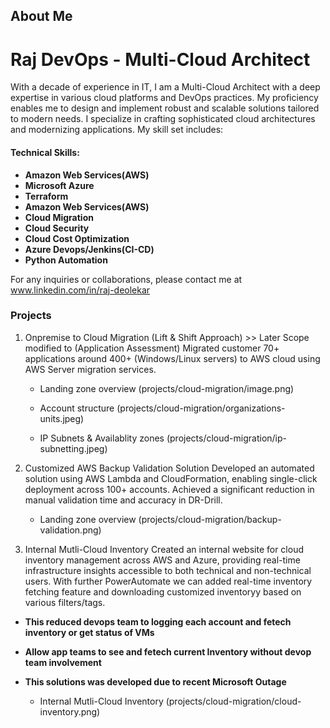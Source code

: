 
## About Me
# Raj DevOps - Multi-Cloud Architect

With a decade of experience in IT, I am a Multi-Cloud Architect with a deep expertise in various cloud platforms and DevOps practices. My proficiency enables me to design and implement robust and scalable solutions tailored to modern needs. I specialize in crafting sophisticated cloud architectures and modernizing applications. My skill set includes:

#### Technical Skills:
 - **Amazon Web Services(AWS)**
 - **Microsoft Azure**
 - **Terraform**
 - **Amazon Web Services(AWS)**
 - **Cloud Migration**
 - **Cloud Security**
 - **Cloud Cost Optimization**
 - **Azure Devops/Jenkins(CI-CD)**
 - **Python Automation**

For any inquiries or collaborations, please contact me at www.linkedin.com/in/raj-deolekar

### Projects

1. Onpremise to Cloud Migration (Lift & Shift Approach) >> Later Scope modified to (Application Assessment)
  Migrated customer 70+ applications around 400+ (Windows/Linux servers) to AWS cloud using AWS Server migration services.

    - Landing zone overview
      (projects/cloud-migration/image.png)
  
    - Account structure
      (projects/cloud-migration/organizations-units.jpeg)
  
    - IP Subnets & Availablity zones
      (projects/cloud-migration/ip-subnetting.jpeg)  

2. Customized AWS Backup Validation Solution
  Developed an automated solution using AWS Lambda and CloudFormation, enabling single-click deployment across 100+ accounts. Achieved a significant reduction in manual validation time and accuracy in DR-Drill.

    - Landing zone overview
          (projects/cloud-migration/backup-validation.png)

2. Internal Mutli-Cloud Inventory
  Created an internal website for cloud inventory management across AWS and Azure, providing real-time infrastructure insights accessible to both technical and non-technical users.
  With further PowerAutomate we can added real-time inventory fetching feature and downloading customized inventoryy based on various filters/tags.

  - **This reduced devops team to logging each account and fetech inventory or get status of VMs**
  - **Allow app teams to see and fetech current Inventory without devop team involvement**
  - **This solutions was developed due to recent Microsoft Outage**

    - Internal Mutli-Cloud Inventory
          (projects/cloud-migration/cloud-inventory.png)
 

